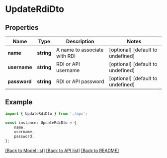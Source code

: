 # UpdateRdiDto


## Properties

Name | Type | Description | Notes
------------ | ------------- | ------------- | -------------
**name** | **string** | A name to associate with RDI | [optional] [default to undefined]
**username** | **string** | RDI or API username | [optional] [default to undefined]
**password** | **string** | RDI or API password | [optional] [default to undefined]

## Example

```typescript
import { UpdateRdiDto } from './api';

const instance: UpdateRdiDto = {
    name,
    username,
    password,
};
```

[[Back to Model list]](../README.md#documentation-for-models) [[Back to API list]](../README.md#documentation-for-api-endpoints) [[Back to README]](../README.md)
